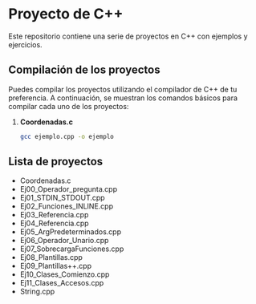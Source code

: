 # Proyecto de C++

Este repositorio contiene una serie de proyectos en C++ con ejemplos y ejercicios.

## Compilación de los proyectos

Puedes compilar los proyectos utilizando el compilador de C++ de tu preferencia. A continuación, se muestran los comandos básicos para compilar cada uno de los proyectos:

1. **Coordenadas.c**
   ```bash
   gcc ejemplo.cpp -o ejemplo
   ```

## Lista de proyectos

- Coordenadas.c
- Ej00_Operador_pregunta.cpp
- Ej01_STDIN_STDOUT.cpp
- Ej02_Funciones_INLINE.cpp
- Ej03_Referencia.cpp
- Ej04_Referencia.cpp
- Ej05_ArgPredeterminados.cpp
- Ej06_Operador_Unario.cpp
- Ej07_SobrecargaFunciones.cpp
- Ej08_Plantillas.cpp
- Ej09_Plantillas++.cpp
- Ej10_Clases_Comienzo.cpp
- Ej11_Clases_Accesos.cpp
- String.cpp
